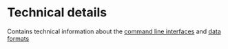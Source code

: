 # Technical details
Contains technical information about the [command line interfaces](cli) and [data formats](data_formats)